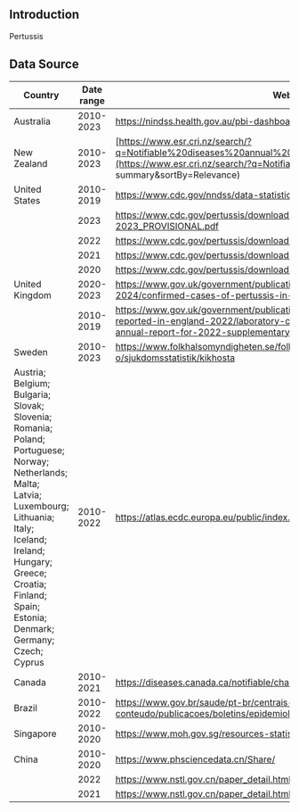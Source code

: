 ## Introduction

Pertussis

## Data Source

| Country                                                      | Date range | Website links                                                |
| ------------------------------------------------------------ | ---------- | ------------------------------------------------------------ |
| Australia                                                    | 2010-2023  | https://nindss.health.gov.au/pbi-dashboard/                  |
| New Zealand                                                  | 2010-2023  | [https://www.esr.cri.nz/search/?q=Notifiable%20diseases%20annual%20surveillance%20summary&sortBy=Relevance](https://www.esr.cri.nz/search/?q=Notifiable diseases annual surveillance summary&sortBy=Relevance) |
| United States                                                | 2010-2019  | https://www.cdc.gov/nndss/data-statistics/infectious-tables/index.html |
|                                                              | 2023       | https://www.cdc.gov/pertussis/downloads/pertuss-surv-report-2023_PROVISIONAL.pdf |
|                                                              | 2022       | https://www.cdc.gov/pertussis/downloads/pertuss-surv-report-2022_provisional.pdf |
|                                                              | 2021       | https://www.cdc.gov/pertussis/downloads/pertuss-surv-report-2021.pdf |
|                                                              | 2020       | https://www.cdc.gov/pertussis/downloads/pertuss-surv-report-2020.pdf |
| United Kingdom                                               | 2020-2023  | https://www.gov.uk/government/publications/pertussis-epidemiology-in-england-2024/confirmed-cases-of-pertussis-in-england-by-month |
|                                                              | 2010-2019  | https://www.gov.uk/government/publications/pertussis-laboratory-confirmed-cases-reported-in-england-2022/laboratory-confirmed-cases-of-pertussis-in-england-annual-report-for-2022-supplementary-data-tables |
| Sweden                                                       | 2010-2023  | https://www.folkhalsomyndigheten.se/folkhalsorapportering-statistik/statistik-a-o/sjukdomsstatistik/kikhosta |
| Austria; Belgium; Bulgaria; Slovak; Slovenia;  Romania; Poland; Portuguese; Norway; Netherlands;  Malta; Latvia; Luxembourg; Lithuania; Italy; Iceland; Ireland; Hungary;  Greece; Croatia; Finland; Spain; Estonia; Denmark; Germany; Czech; Cyprus | 2010-2022  | https://atlas.ecdc.europa.eu/public/index.aspx               |
| Canada                                                       | 2010-2021  | https://diseases.canada.ca/notifiable/charts?c=cc            |
| Brazil                                                       | 2010-2022  | https://www.gov.br/saude/pt-br/centrais-de-conteudo/publicacoes/boletins/epidemiologicos |
| Singapore                                                    | 2010-2020  | https://www.moh.gov.sg/resources-statistics                  |
| China                                                        | 2010-2020  | https://www.phsciencedata.cn/Share/                          |
|                                                              | 2022       | https://www.nstl.gov.cn/paper_detail.html?id=d64225149cd8731484cac348c65b106a |
|                                                              | 2021       | https://www.nstl.gov.cn/paper_detail.html?id=9b0497700000012dca60fefd8fef63fa |
